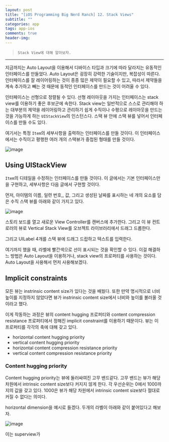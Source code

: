 ```yaml
---  
layout: post  
title: "[iOS Programming Big Nerd Ranch] 12. Stack Views"  
subtitle: ""  
categories: app
tags: app-ios 
comments: true  
header-img: 
---  
```

  
> `Stack View에 대해 알아보자.`  

---

지금까지는 Auto Layout을 이용해서 디바이스 타입과 크기에 따라 달라지는 유동적인 인터페이스를 만들었다. Auto Layout은 굉장히 강력한 기술이지만, 복잡성이 따른다.
인터페이스를 잘 레이어링하는 것이 종종 많은 제약이 필요할 수 있고, 따라서 제약들을 계속 추가하고 빼는 것 때문에 동적인 인터페이스를 만드는 것이 어려울 수 있다.

인터페이스는 선형으로 정렬될 수 있다. 선형 레이아웃을 가지는 인터페이스는 stack view를 이용하기 좋은 후보군에 속한다. Stack view는 일반적으로 스스로 관리해야 하는 대부분의 제약을
레이어링하고 관리하기 쉽게 수직이나 수평으로 레이아웃을 만드는 것을 가능하게 하는 `UIStackView`의 인스턴스다. 스택 뷰 안에 스택 뷰를 넣어서 인터페이스를 만들 수도 있다.

여기서는 특정 `Item`의 세부사항을 출력하는 인터페이스를 만들 것이다. 이 인터페이스에서는 수직이고 평행한 여러 개의 스택뷰가 중첩된 형태를 만들 것이다.

![image](https://user-images.githubusercontent.com/41438361/118410320-c5507c00-b6c9-11eb-91f5-9f14f95c2370.png)

## Using UIStackView

`Item`의 디테일을 수정하는 인터페이스를 만들 것이다. 이 글에서는 기본 인터페이스만을 구현하고, 세부사항은 다음 글에서 구현할 것이다.

먼저, 아이템의 이름, 일련 번호,, 값, 그리고 생성된 날짜를 표시하는 네 개의 요소를 담은 수직 스택 뷰를 아래와 같이 가지고 있다.

![image](https://user-images.githubusercontent.com/41438361/118410354-f630b100-b6c9-11eb-9d94-a46c1a17d7da.png)

스토리 보드를 열고 새로운 View Controller를 캔버스에 추가한다. 그리고 이 뷰 컨트로러의 뷰로 Vertical Stack View를 오브젝트 라이브러리에서 드래그 드롭한다.

그리고 UILabel 4개를 스택 뷰에 드래그 드랍하고 텍스트를 입력한다.

여기까지 했을 때, 라벨에 빨간색으로 선이 표시되는 것을 확인할 수 있다. 이걸 해결하느 방법은 Auto Layout을 이용하거나, stack view의 프로퍼티를 사용하는 것이다.
Auto Layout을 사용해서 먼저 사용해보겠다.

## Implicit constraints

모든 뷰는 instrinsic content size가 있다는 것을 배웠다. 또한 만약 명시적으로 너비 높이를 지정하지 않았다면 뷰가 instrinsic content size에서 너비와 높이를 불러올 것이라고 했다.

이게 작동하는 과정은 뷰의 content hugging 프로퍼티와 content compression resistance 프로퍼티에서 정해진 implicit constraint를 이용하기 때문이다.
뷰는 이 프로퍼티를 각각의 축에 대해 갖고 있다.

* horizontal content hugging priority
* vertical content hugging priority
* horizontal content compression resistance priority
* vertical content compression resistance priority

### Content hugging priority

Content hugging priority는 뷰에 둘러싸여진 고무 밴드같다. 고무 밴드는 뷰가 해당 차원에서 intrinsic content size보다 커지지 않게 한다. 각 우선순위는 0에서 1000까지의 값을 갖고 있다.
1000은 뷰가 해당 차원에서 intrinsic content size보다 절대로 커질 수 없다는 의미다. 

horizontal dimension을 예시로 들겠다. 두개의 라벨이 아래와 같이 붙어있다고 해보자.

![image](https://user-images.githubusercontent.com/41438361/118411076-d602f100-b6cd-11eb-8d25-ce0955140025.png)

이는 superview가 
